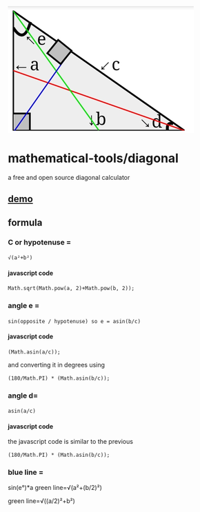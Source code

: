 ![Image of diagonal](Screenshot_2021-03-30-21-39-30-070.jpeg)
# mathematical-tools/diagonal 
a free and open source diagonal calculator 
## [demo](https://anubhavsingh0708.github.io/mathematical-tools/diagonal/)
## formula
### C or hypotenuse =
`√(a²+b²)`
#### javascript code 
```
Math.sqrt(Math.pow(a, 2)+Math.pow(b, 2));
```
### angle e =
 `sin(opposite / hypotenuse) so e = asin(b/c)` 
 #### javascript code
 ```
(Math.asin(a/c));
```
and converting it in degrees using 
```
(180/Math.PI) * (Math.asin(b/c)); 
```
### angle d=
`asin(a/c)`
#### javascript code 
the javascript code is similar to the previous 
```
(180/Math.PI) * (Math.asin(b/c)); 
```
### blue line =
sin(e°)*a
green line=√(a²+(b/2)²)

green line=√((a/2)²+b²)
